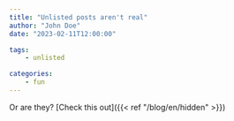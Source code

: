 ```yaml
---
title: "Unlisted posts aren't real"
author: "John Doe"
date: "2023-02-11T12:00:00"

tags:
    - unlisted

categories:
    - fun
---
```


Or are they? [Check this out]({{< ref "/blog/en/hidden" >}})
